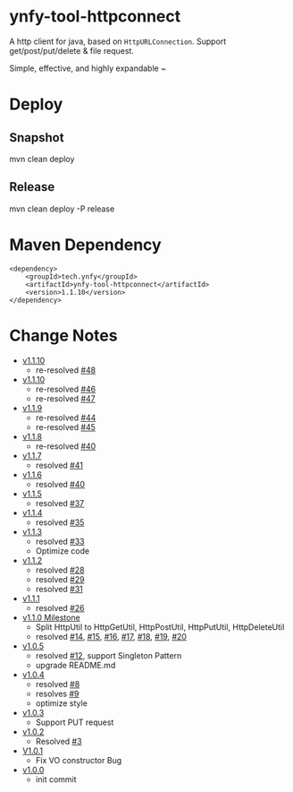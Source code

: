 # ynfy-tool-httpconnect

A http client for java, based on `HttpURLConnection`. Support get/post/put/delete & file request.

Simple, effective, and highly expandable ~

# Deploy
## Snapshot
mvn clean deploy

## Release
mvn clean deploy -P release

# Maven Dependency
```
<dependency>
    <groupId>tech.ynfy</groupId>
    <artifactId>ynfy-tool-httpconnect</artifactId>
    <version>1.1.10</version>
</dependency>
```

# Change Notes
+ [v1.1.10](https://github.com/ynfy-tech/ynfy-tool-httpconnect/releases/tag/v1.1.11)
  + re-resolved [#48](https://github.com/ynfy-tech/ynfy-tool-httpconnect/issues/48)
+ [v1.1.10](https://github.com/ynfy-tech/ynfy-tool-httpconnect/releases/tag/v1.1.10)
  + re-resolved [#46](https://github.com/ynfy-tech/ynfy-tool-httpconnect/issues/46)
  + re-resolved [#47](https://github.com/ynfy-tech/ynfy-tool-httpconnect/issues/47)
+ [v1.1.9](https://github.com/ynfy-tech/ynfy-tool-httpconnect/releases/tag/v1.1.9)
  + re-resolved [#44](https://github.com/ynfy-tech/ynfy-tool-httpconnect/issues/44)
  + re-resolved [#45](https://github.com/ynfy-tech/ynfy-tool-httpconnect/issues/45)
+ [v1.1.8](https://github.com/ynfy-tech/ynfy-tool-httpconnect/releases/tag/v1.1.8)
  + re-resolved [#40](https://github.com/ynfy-tech/ynfy-tool-httpconnect/issues/40)
+ [v1.1.7](https://github.com/ynfy-tech/ynfy-tool-httpconnect/releases/tag/v1.1.7)
  + resolved [#41](https://github.com/ynfy-tech/ynfy-tool-httpconnect/issues/41)
+ [v1.1.6](https://github.com/ynfy-tech/ynfy-tool-httpconnect/releases/tag/v1.1.6)
  + resolved [#40](https://github.com/ynfy-tech/ynfy-tool-httpconnect/issues/40)
+ [v1.1.5](https://github.com/ynfy-tech/ynfy-tool-httpconnect/releases/tag/v1.1.5)
  + resolved [#37](https://github.com/ynfy-tech/ynfy-tool-httpconnect/issues/37)
+ [v1.1.4](https://github.com/ynfy-tech/ynfy-tool-httpconnect/releases/tag/v1.1.4)
    + resolved [#35](https://github.com/ynfy-tech/ynfy-tool-httpconnect/issues/35)
+ [v1.1.3](https://github.com/ynfy-tech/ynfy-tool-httpconnect/releases/tag/v1.1.3)
    + resolved [#33](https://github.com/ynfy-tech/ynfy-tool-httpconnect/issues/33)
    + Optimize code
+ [v1.1.2](https://github.com/ynfy-tech/ynfy-tool-httpconnect/releases/tag/v1.1.2)
    + resolved [#28](https://github.com/ynfy-tech/ynfy-tool-httpconnect/issues/28)
    + resolved [#29](https://github.com/ynfy-tech/ynfy-tool-httpconnect/issues/29)
    + resolved [#31](https://github.com/ynfy-tech/ynfy-tool-httpconnect/issues/31)
+ [v1.1.1](https://github.com/ynfy-tech/ynfy-tool-httpconnect/releases/tag/v1.1.1)
    + resolved [#26](https://github.com/ynfy-tech/ynfy-tool-httpconnect/issues/26)
+ [v1.1.0 Milestone](https://github.com/ynfy-tech/ynfy-tool-httpconnect/releases/tag/v1.1.0)
    + Split HttpUtil to HttpGetUtil, HttpPostUtil, HttpPutUtil, HttpDeleteUtil
    + resolved [#14](https://github.com/ynfy-tech/ynfy-tool-httpconnect/issues/14), [#15](https://github.com/ynfy-tech/ynfy-tool-httpconnect/issues/15), [#16](https://github.com/ynfy-tech/ynfy-tool-httpconnect/issues/16), [#17](https://github.com/ynfy-tech/ynfy-tool-httpconnect/issues/17), [#18](https://github.com/ynfy-tech/ynfy-tool-httpconnect/issues/18), [#19](https://github.com/ynfy-tech/ynfy-tool-httpconnect/issues/19), [#20](https://github.com/ynfy-tech/ynfy-tool-httpconnect/issues/20)
+ [v1.0.5](https://github.com/ynfy-tech/ynfy-tool-httpconnect/releases/tag/v1.0.5)
    + resolved [#12](https://github.com/ynfy-tech/ynfy-tool-httpconnect/issues/12), support Singleton Pattern
    + upgrade README.md
+ [v1.0.4](https://github.com/ynfy-tech/ynfy-tool-httpconnect/releases/tag/v1.0.4)
    + resolved [#8](https://github.com/ynfy-tech/ynfy-tool-httpconnect/issues/8)
    + resolves [#9](https://github.com/ynfy-tech/ynfy-tool-httpconnect/issues/9)
    + optimize style
+ [v1.0.3](https://github.com/ynfy-tech/ynfy-tool-httpconnect/releases/tag/v1.0.3)
    + Support PUT request
+ [v1.0.2](https://github.com/ynfy-tech/ynfy-tool-httpconnect/releases/tag/V1.0.2)
    + Resolved [#3](https://github.com/ynfy-tech/ynfy-tool-httpconnect/issues/3)
+ [V1.0.1](https://github.com/ynfy-tech/ynfy-tool-httpconnect/releases/tag/V1.0.1)
    - Fix VO constructor Bug
+ [v1.0.0](https://github.com/ynfy-tech/ynfy-tool-httpconnect/releases/tag/v1.0.0)
    + init commit






